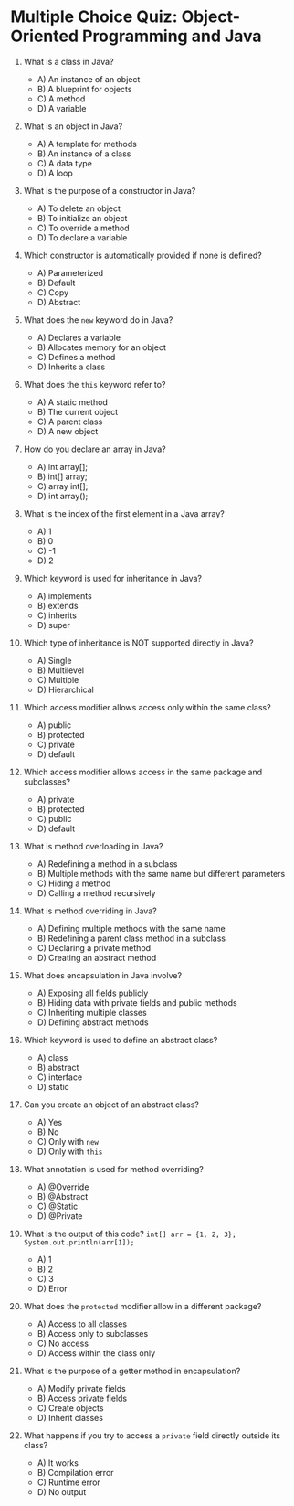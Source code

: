 # Multiple Choice Quiz: Object-Oriented Programming and Java

1. What is a class in Java?
   - A) An instance of an object
   - B) A blueprint for objects
   - C) A method
   - D) A variable
   
2. What is an object in Java?
   - A) A template for methods
   - B) An instance of a class
   - C) A data type
   - D) A loop
   
3. What is the purpose of a constructor in Java?
   - A) To delete an object
   - B) To initialize an object
   - C) To override a method
   - D) To declare a variable
   
4. Which constructor is automatically provided if none is defined?
   - A) Parameterized
   - B) Default
   - C) Copy
   - D) Abstract
   
5. What does the `new` keyword do in Java?
   - A) Declares a variable
   - B) Allocates memory for an object
   - C) Defines a method
   - D) Inherits a class
   
6. What does the `this` keyword refer to?
   - A) A static method
   - B) The current object
   - C) A parent class
   - D) A new object
   
7. How do you declare an array in Java?
   - A) int array[];
   - B) int[] array;
   - C) array int[];
   - D) int array();
   
8. What is the index of the first element in a Java array?
   - A) 1
   - B) 0
   - C) -1
   - D) 2
   
9. Which keyword is used for inheritance in Java?
   - A) implements
   - B) extends
   - C) inherits
   - D) super
   
10. Which type of inheritance is NOT supported directly in Java?
    - A) Single
    - B) Multilevel
    - C) Multiple
    - D) Hierarchical
    
11. Which access modifier allows access only within the same class?
    - A) public
    - B) protected
    - C) private
    - D) default
    
12. Which access modifier allows access in the same package and subclasses?
    - A) private
    - B) protected
    - C) public
    - D) default
    
13. What is method overloading in Java?
    - A) Redefining a method in a subclass
    - B) Multiple methods with the same name but different parameters
    - C) Hiding a method
    - D) Calling a method recursively
    
14. What is method overriding in Java?
    - A) Defining multiple methods with the same name
    - B) Redefining a parent class method in a subclass
    - C) Declaring a private method
    - D) Creating an abstract method
    
15. What does encapsulation in Java involve?
    - A) Exposing all fields publicly
    - B) Hiding data with private fields and public methods
    - C) Inheriting multiple classes
    - D) Defining abstract methods
    
16. Which keyword is used to define an abstract class?
    - A) class
    - B) abstract
    - C) interface
    - D) static
    
17. Can you create an object of an abstract class?
    - A) Yes
    - B) No
    - C) Only with `new`
    - D) Only with `this`
    
18. What annotation is used for method overriding?
    - A) @Override
    - B) @Abstract
    - C) @Static
    - D) @Private
    
19. What is the output of this code? `int[] arr = {1, 2, 3}; System.out.println(arr[1]);`
    - A) 1
    - B) 2
    - C) 3
    - D) Error
    
20. What does the `protected` modifier allow in a different package?
    - A) Access to all classes
    - B) Access only to subclasses
    - C) No access
    - D) Access within the class only
    
21. What is the purpose of a getter method in encapsulation?
    - A) Modify private fields
    - B) Access private fields
    - C) Create objects
    - D) Inherit classes
    
22. What happens if you try to access a `private` field directly outside its class?
    - A) It works
    - B) Compilation error
    - C) Runtime error
    - D) No output
    